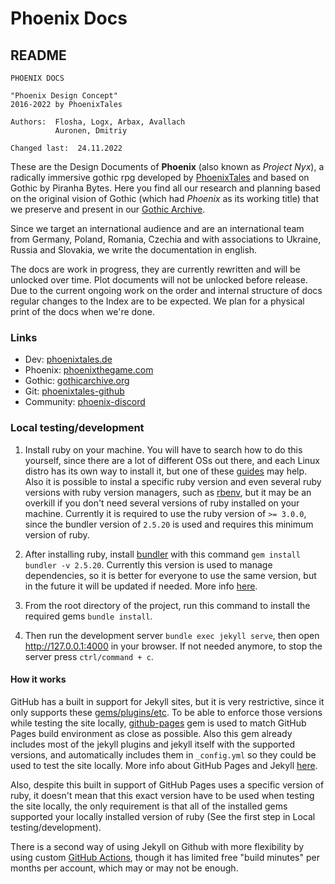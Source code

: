 # Phoenix Docs

## README

```  
PHOENIX DOCS

"Phoenix Design Concept"
2016-2022 by PhoenixTales

Authors:  Flosha, Logx, Arbax, Avallach
          Auronen, Dmitriy

Changed last:  24.11.2022
```  

These are the Design Documents of **Phoenix** (also known as *Project Nyx*), a radically immersive gothic rpg developed by [PhoenixTales](https://phoenixtales.de) and based on Gothic by Piranha Bytes. Here you find all our research and planning based on the original vision of Gothic (which had *Phoenix* as its working title) that we preserve and present in our [Gothic Archive](https://gothicarchive.org).  

Since we target an international audience and are an international team from Germany, Poland, Romania, Czechia and with associations to Ukraine, Russia and Slovakia, we write the documentation in english.  

The docs are work in progress, they are currently rewritten and will be unlocked over time. Plot documents will not be unlocked before release. Due to the current ongoing work on the order and internal structure of docs regular changes to the Index are to be expected. We plan for a physical print of the docs when we're done.  


### Links

* Dev: [phoenixtales.de](https://phoenixtales.de)
* Phoenix: [phoenixthegame.com](https://phoenixthegame.com)
* Gothic: [gothicarchive.org](https://gothicarchive.org)
* Git: [phoenixtales-github](https://github.com/PhoenixTales)
* Community: [phoenix-discord](https://discord.gg/CK4VAR7fpH)

### Local testing/development

1. Install ruby on your machine. You will have to search how to do this yourself, since there are a lot of different OSs out there, and each Linux distro has its own way to install it, but one of these [guides](https://jekyllrb.com/docs/installation/#guides) may help. Also it is possible to instal a specific ruby version and even several ruby versions with ruby version managers, such as [rbenv](https://github.com/rbenv/rbenv), but it may be an overkill if you don't need several versions of ruby installed on your machine. Currently it is required to use the ruby version of `>= 3.0.0`, since the bundler version of `2.5.20` is used and requires this minimum version of ruby.

2. After installing ruby, install [bundler](https://rubygems.org/gems/bundler/versions/2.5.20) with this command `gem install bundler -v 2.5.20`. Currently this version is used to manage dependencies, so it is better for everyone to use the same version, but in the future it will be updated if needed. More info [here](https://bundler.io/).

3. From the root directory of the project, run this command to install the required gems `bundle install`.

4. Then run the development server `bundle exec jekyll serve`, then open http://127.0.0.1:4000 in your browser. If not needed anymore, to stop the server press `ctrl/command + c`.

#### How it works

GitHub has a built in support for Jekyll sites, but it is very restrictive, since it only supports these [gems/plugins/etc](https://pages.github.com/versions/). To be able to enforce those versions while testing the site locally, [github-pages](https://github.com/github/pages-gem) gem is used to match GitHub Pages build environment as close as possible. Also this gem already includes most of the jekyll plugins and jekyll itself with the supported versions, and automatically includes them in `_config.yml` so they could be used to test the site locally. More info about GitHub Pages and Jekyll [here](https://docs.github.com/en/pages/setting-up-a-github-pages-site-with-jekyll/about-github-pages-and-jekyll).

Also, despite this built in support of GitHub Pages uses a specific version of ruby, it doesn't mean that this exact version have to be used when testing the site locally, the only requirement is that all of the installed gems supported your locally installed version of ruby (See the first step in Local testing/development).

There is a second way of using Jekyll on Github with more flexibility by using custom [GitHub Actions](https://jekyllrb.com/docs/continuous-integration/github-actions/), though it has limited free "build minutes" per months per account, which may or may not be enough.